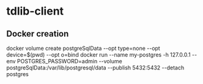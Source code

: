 # tdlib-client

## Docker creation
docker volume create postgreSqlData --opt type=none --opt device=$(pwd) --opt o=bind
docker run --name my-postgres -h 127.0.0.1 --env POSTGRES_PASSWORD=admin --volume postgreSqlData:/var/lib/postgresql/data --publish 5432:5432 --detach postgres
